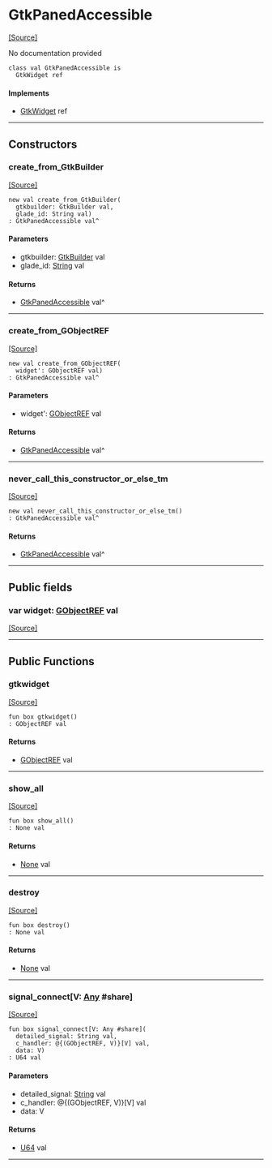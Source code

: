 # GtkPanedAccessible
<span class="source-link">[[Source]](src/gtk3/GtkPanedAccessible.md#L6)</span>

No documentation provided


```pony
class val GtkPanedAccessible is
  GtkWidget ref
```

#### Implements

* [GtkWidget](gtk3-GtkWidget.md) ref

---

## Constructors

### create_from_GtkBuilder
<span class="source-link">[[Source]](src/gtk3/GtkPanedAccessible.md#L14)</span>


```pony
new val create_from_GtkBuilder(
  gtkbuilder: GtkBuilder val,
  glade_id: String val)
: GtkPanedAccessible val^
```
#### Parameters

*   gtkbuilder: [GtkBuilder](gtk3-GtkBuilder.md) val
*   glade_id: [String](builtin-String.md) val

#### Returns

* [GtkPanedAccessible](gtk3-GtkPanedAccessible.md) val^

---

### create_from_GObjectREF
<span class="source-link">[[Source]](src/gtk3/GtkPanedAccessible.md#L17)</span>


```pony
new val create_from_GObjectREF(
  widget': GObjectREF val)
: GtkPanedAccessible val^
```
#### Parameters

*   widget': [GObjectREF](gtk3-..-gobject-GObjectREF.md) val

#### Returns

* [GtkPanedAccessible](gtk3-GtkPanedAccessible.md) val^

---

### never_call_this_constructor_or_else_tm
<span class="source-link">[[Source]](src/gtk3/GtkPanedAccessible.md#L20)</span>


```pony
new val never_call_this_constructor_or_else_tm()
: GtkPanedAccessible val^
```

#### Returns

* [GtkPanedAccessible](gtk3-GtkPanedAccessible.md) val^

---

## Public fields

### var widget: [GObjectREF](gtk3-..-gobject-GObjectREF.md) val
<span class="source-link">[[Source]](src/gtk3/GtkPanedAccessible.md#L10)</span>



---

## Public Functions

### gtkwidget
<span class="source-link">[[Source]](src/gtk3/GtkPanedAccessible.md#L12)</span>


```pony
fun box gtkwidget()
: GObjectREF val
```

#### Returns

* [GObjectREF](gtk3-..-gobject-GObjectREF.md) val

---

### show_all
<span class="source-link">[[Source]](src/gtk3/GtkWidget.md#L4)</span>


```pony
fun box show_all()
: None val
```

#### Returns

* [None](builtin-None.md) val

---

### destroy
<span class="source-link">[[Source]](src/gtk3/GtkWidget.md#L7)</span>


```pony
fun box destroy()
: None val
```

#### Returns

* [None](builtin-None.md) val

---

### signal_connect\[V: [Any](builtin-Any.md) #share\]
<span class="source-link">[[Source]](src/gtk3/GtkWidget.md#L10)</span>


```pony
fun box signal_connect[V: Any #share](
  detailed_signal: String val,
  c_handler: @{(GObjectREF, V)}[V] val,
  data: V)
: U64 val
```
#### Parameters

*   detailed_signal: [String](builtin-String.md) val
*   c_handler: @{(GObjectREF, V)}[V] val
*   data: V

#### Returns

* [U64](builtin-U64.md) val

---

